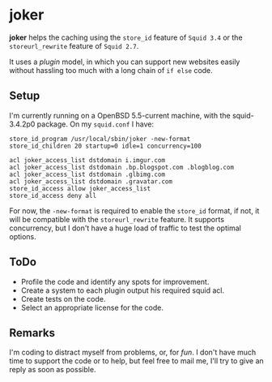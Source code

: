 joker
=====

**joker** helps the caching using the `store_id` feature of `Squid
3.4` or the `storeurl_rewrite` feature of `Squid 2.7`.

It uses a *plugin* model, in which you can support new websites easily
without hassling too much with a long chain of `if else` code.

Setup
-----

I'm currently running on a OpenBSD 5.5-current machine, with the
squid-3.4.2p0 package.
On my `squid.conf` I have:

    store_id_program /usr/local/sbin/joker -new-format
    store_id_children 20 startup=0 idle=1 concurrency=100

    acl joker_access_list dstdomain i.imgur.com
    acl joker_access_list dstdomain .bp.blogspot.com .blogblog.com
    acl joker_access_list dstdomain .glbimg.com
    acl joker_access_list dstdomain .gravatar.com
    store_id_access allow joker_access_list
    store_id_access deny all

For now, the `-new-format` is required to enable the `store_id`
format, if not, it will be compatible with the `storeurl_rewrite`
feature. It supports concurrency, but I don't have a huge load of
traffic to test the optimal options.

ToDo
----

* Profile the code and identify any spots for improvement.
* Create a system to each plugin output his required squid acl.
* Create tests on the code.
* Select an appropriate license for the code.

Remarks
-------

I'm coding to distract myself from problems, or, for *fun*. I don't
have much time to support the code or to help, but feel free to mail
me, I'll try to give an reply as soon as possible.
